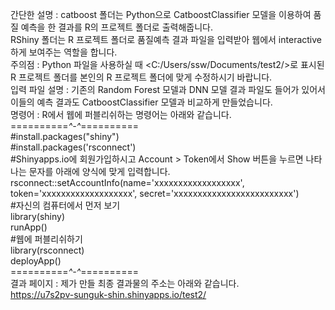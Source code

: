 간단한 설명 : catboost 폴더는 Python으로 CatboostClassifier 모델을 이용하여 품질 예측을 한 결과를 R의 프로젝트 폴더로 출력해줍니다.<br/>
RShiny 폴더는 R 프로젝트 폴더로 품질예측 결과 파일을 입력받아 웹에서 interactive하게 보여주는 역할을 합니다.<br/>
주의점 : Python 파일을 사용하실 때 <C:/Users/ssw/Documents/test2/>로 표시된 R 프로젝트 폴더를 본인의 R 프로젝트 폴더에 맞게 수정하시기 바랍니다.<br/>
입력 파일 설명 : 기존의 Random Forest 모델과 DNN 모델 결과 파일도 들어가 있어서 이들의 예측 결과도 CatboostClassifier 모델과 비교하게 만들었습니다.<br/>
명령어 : R에서 웹에 퍼블리쉬하는 명령어는 아래와 같습니다.<br/>
==========*^-^*==========<br/>
#install.packages("shiny")<br/>
#install.packages('rsconnect')<br/>
#Shinyapps.io에 회원가입하시고 Account > Token에서 Show 버튼을 누르면 나타나는 문자를 아래에 양식에 맞게 입력합니다.<br/>
rsconnect::setAccountInfo(name='xxxxxxxxxxxxxxxxxx', token='xxxxxxxxxxxxxxxxxxx', secret='xxxxxxxxxxxxxxxxxxxxxxxxx')<br/>
#자신의 컴퓨터에서 먼저 보기<br/>
library(shiny)<br/>
runApp()<br/>
#웹에 퍼블리쉬하기<br/>
library(rsconnect)<br/>
deployApp()<br/>
==========*^-^*==========<br/>
결과 페이지 : 제가 만들 최종 결과물의 주소는 아래와 같습니다.<br/>
https://u7s2pv-sunguk-shin.shinyapps.io/test2/<br/>